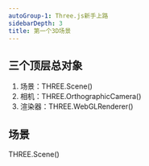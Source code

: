 ```yaml
---
autoGroup-1: Three.js新手上路
sidebarDepth: 3
title: 第一个3D场景
---
```


## 三个顶层总对象
1. 场景：THREE.Scene()
2. 相机：THREE.OrthographicCamera()
3. 渲染器：THREE.WebGLRenderer()

## 场景
THREE.Scene()

##
